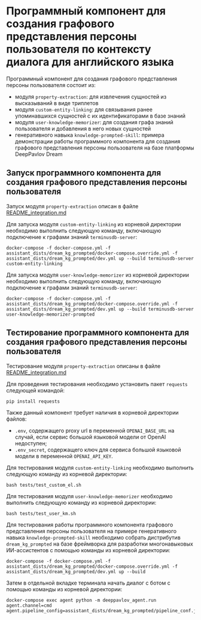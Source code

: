 # Программный компонент для создания графового представления персоны пользователя по контексту диалога для английского языка

Программный компонент для создания графового представления персоны пользователя состоит из:

- модуля `property-extraction`: для извлечения сущностей из высказываний в виде триплетов
- модуля `custom-entity-linking`: для связывания ранее упоминавшихся сущностей с их идентификаторами в базе знаний
- модуля `user-knowledge-memorizer`: для создания графа знаний пользователя и добавления в него новых сущностей
- генеративного навыка `knowledge-prompted-skill`: примера демонстрации работы программного компонента для создания графового представления персоны пользователя на базе платформы DeepPavlov Dream

## Запуск программного компонента для создания графового представления персоны пользователя

Запуск модуля `property-extraction` описан в файле [README_integration.md](/README_integration.md)

Для запуска модуля `custom-entity-linking` из корневой директории необходимо выполнить следующую команду, включающую подключение к графами знаний `terminusdb-server`:

```
docker-compose -f docker-compose.yml -f assistant_dists/dream_kg_prompted/docker-compose.override.yml -f assistant_dists/dream_kg_prompted/dev.yml up --build terminusdb-server custom-entity-linking
```

Для запуска модуля `user-knowledge-memorizer` из корневой директории необходимо выполнить следующую команду, включающую подключение к графами знаний `terminusdb-server`:

```
docker-compose -f docker-compose.yml -f assistant_dists/dream_kg_prompted/docker-compose.override.yml -f assistant_dists/dream_kg_prompted/dev.yml up --build terminusdb-server user-knowledge-memorizer-prompted
```


## Тестирование программного компонента для создания графового представления персоны пользователя

Тестирование модуля `property-extraction` описаны в файле [README_integration.md](/README_integration.md)

Для проведения тестирования необходимо установить пакет `requests` следующей командой:

```
pip install requests
```

Также данный компонент требует наличия в корневой директории файлов: 
* `.env`, содержащего proxy url в переменной `OPENAI_BASE_URL` на случай, если сервис большой языковой модели от OpenAI недоступен;
* `.env_secret`, содержащего ключ для сервиса большой языковой модели в переменной `OPENAI_API_KEY`. 

Для тестирования модуля `custom-entity-linking` необходимо выполнить следующую команду из корневой директории:

```
bash tests/test_custom_el.sh
```

Для тестирования модуля `user-knowledge-memorizer` необходимо выполнить следующую команду из корневой директории:

```
bash tests/test_user_km.sh
```

Для тестирования работы программного компонента графового представления персоны пользователя на примере генеративного навыка `knowledge-prompted-skill` необходимо собрать дистрибутив `dream_kg_prompted` на базе фреймворка для разработки многонавыковых ИИ-ассистентов с помощью команды из корневой директории:

```
docker-compose -f docker-compose.yml -f assistant_dists/dream_kg_prompted/docker-compose.override.yml -f assistant_dists/dream_kg_prompted/dev.yml up --build 
```

Затем в отдельной вкладке терминала начать диалог с ботом с помощью команды из корневой директории:

```
docker-compose exec agent python -m deeppavlov_agent.run agent.channel=cmd agent.pipeline_config=assistant_dists/dream_kg_prompted/pipeline_conf.json
```